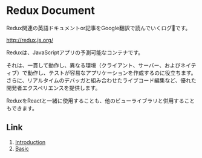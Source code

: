 # Redux Document
Redux関連の英語ドキュメントor記事をGoogle翻訳で読んでいくログです。

http://redux.js.org/

Reduxは、JavaScriptアプリの予測可能なコンテナです。

それは、一貫して動作し、異なる環境（クライアント、サーバー、およびネイティブ）で動作し、テストが容易なアプリケーションを作成するのに役立ちます。 さらに、リアルタイムのデバッガと組み合わせたライブコード編集など、優れた開発者エクスペリエンスを提供します。

ReduxをReactと一緒に使用することも、他のビューライブラリと併用することもできます。

## Link
1. [Introduction](https://github.com/jb-matsunaga/redux-document/blob/master/01_Introduction/note.md)
2. [Basic](https://github.com/jb-matsunaga/redux-document/blob/master/02_Basic/note.md)




